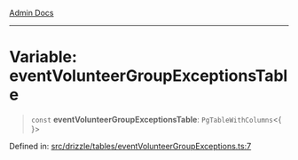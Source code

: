 [Admin Docs](/)

***

# Variable: eventVolunteerGroupExceptionsTable

> `const` **eventVolunteerGroupExceptionsTable**: `PgTableWithColumns`\<\{ \}\>

Defined in: [src/drizzle/tables/eventVolunteerGroupExceptions.ts:7](https://github.com/Sourya07/talawa-api/blob/3df16fa5fb47e8947dc575f048aef648ae9ebcf8/src/drizzle/tables/eventVolunteerGroupExceptions.ts#L7)
